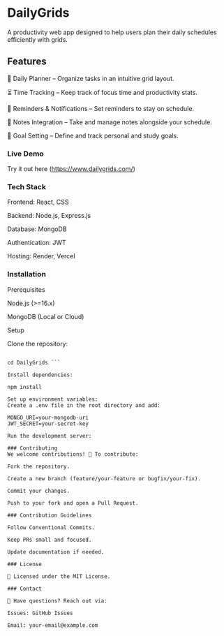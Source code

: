 # DailyGrids

A productivity web app designed to help users plan their daily schedules efficiently with grids.

## Features

📅 Daily Planner – Organize tasks in an intuitive grid layout.

⏳ Time Tracking – Keep track of focus time and productivity stats.

🔔 Reminders & Notifications – Set reminders to stay on schedule.

📝 Notes Integration – Take and manage notes alongside your schedule.

🎯 Goal Setting – Define and track personal and study goals.

### Live Demo

 Try it out here (https://www.dailygrids.com/)

### Tech Stack

Frontend: React, CSS

Backend: Node.js, Express.js

Database: MongoDB

Authentication: JWT

Hosting: Render, Vercel 

### Installation

Prerequisites

Node.js (>=16.x)

MongoDB (Local or Cloud)

Setup

Clone the repository:

```git clone https://github.com/your-username/DailyGrids.git

cd DailyGrids ```

Install dependencies:

npm install

Set up environment variables:
Create a .env file in the root directory and add:

MONGO_URI=your-mongodb-uri
JWT_SECRET=your-secret-key

Run the development server:

### Contributing
We welcome contributions! 🎉 To contribute:

Fork the repository.

Create a new branch (feature/your-feature or bugfix/your-fix).

Commit your changes.

Push to your fork and open a Pull Request.

### Contribution Guidelines

Follow Conventional Commits.

Keep PRs small and focused.

Update documentation if needed.

### License

📜 Licensed under the MIT License.

### Contact

💬 Have questions? Reach out via:

Issues: GitHub Issues

Email: your-email@example.com


